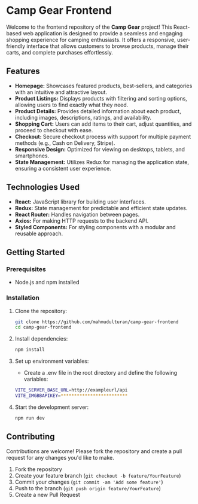 # Camp Gear Frontend

Welcome to the frontend repository of the **Camp Gear** project! This React-based web application is designed to provide a seamless and engaging shopping experience for camping enthusiasts. It offers a responsive, user-friendly interface that allows customers to browse products, manage their carts, and complete purchases effortlessly.

## Features

- **Homepage:** Showcases featured products, best-sellers, and categories with an intuitive and attractive layout.
- **Product Listings:** Displays products with filtering and sorting options, allowing users to find exactly what they need.
- **Product Details:** Provides detailed information about each product, including images, descriptions, ratings, and availability.
- **Shopping Cart:** Users can add items to their cart, adjust quantities, and proceed to checkout with ease.
- **Checkout:** Secure checkout process with support for multiple payment methods (e.g., Cash on Delivery, Stripe).
- **Responsive Design:** Optimized for viewing on desktops, tablets, and smartphones.
- **State Management:** Utilizes Redux for managing the application state, ensuring a consistent user experience.

## Technologies Used

- **React:** JavaScript library for building user interfaces.
- **Redux:** State management for predictable and efficient state updates.
- **React Router:** Handles navigation between pages.
- **Axios:** For making HTTP requests to the backend API.
- **Styled Components:** For styling components with a modular and reusable approach.

## Getting Started

### Prerequisites

- Node.js and npm installed

### Installation

1. Clone the repository:
   ```bash
   git clone https://github.com/mahmudulturan/camp-gear-frontend
   cd camp-gear-frontend
   ```
2. Install dependencies:
   ```bash
   npm install
    ```

3. Set up environment variables:
    - Create a .env file in the root directory and define the following variables:
   ```bash
   VITE_SERVER_BASE_URL=http://exampleurl/api
   VITE_IMGBBAPIKEY=*************************
   ```

4. Start the development server:
   ```bash
   npm run dev
   ```

## Contributing

Contributions are welcome! Please fork the repository and create a pull request for any changes you'd like to make.

1. Fork the repository
2. Create your feature branch (`git checkout -b feature/YourFeature`)
3. Commit your changes (`git commit -am 'Add some feature'`)
4. Push to the branch (`git push origin feature/YourFeature`)
5. Create a new Pull Request
